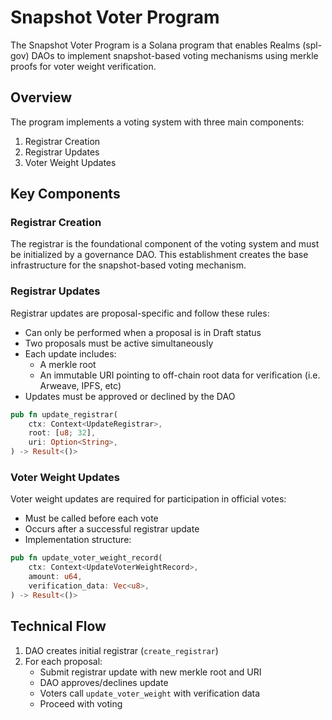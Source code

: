 # Snapshot Voter Program

The Snapshot Voter Program is a Solana program that enables Realms (spl-gov) DAOs to implement snapshot-based voting mechanisms using merkle proofs for voter weight verification.

## Overview

The program implements a voting system with three main components:

1. Registrar Creation
2. Registrar Updates
3. Voter Weight Updates

## Key Components

### Registrar Creation

The registrar is the foundational component of the voting system and must be initialized by a governance DAO. This establishment creates the base infrastructure for the snapshot-based voting mechanism.

### Registrar Updates

Registrar updates are proposal-specific and follow these rules:
- Can only be performed when a proposal is in Draft status
- Two proposals must be active simultaneously
- Each update includes:
  - A merkle root
  - An immutable URI pointing to off-chain root data for verification (i.e. Arweave, IPFS, etc)
- Updates must be approved or declined by the DAO
```rust
pub fn update_registrar(
    ctx: Context<UpdateRegistrar>,
    root: [u8; 32],
    uri: Option<String>,
) -> Result<()> 
```

### Voter Weight Updates

Voter weight updates are required for participation in official votes:
- Must be called before each vote
- Occurs after a successful registrar update
- Implementation structure:
```rust
pub fn update_voter_weight_record(
    ctx: Context<UpdateVoterWeightRecord>,
    amount: u64,
    verification_data: Vec<u8>,
) -> Result<()>
```

## Technical Flow

1. DAO creates initial registrar (`create_registrar`)
2. For each proposal:
   - Submit registrar update with new merkle root and URI
   - DAO approves/declines update
   - Voters call `update_voter_weight` with verification data
   - Proceed with voting